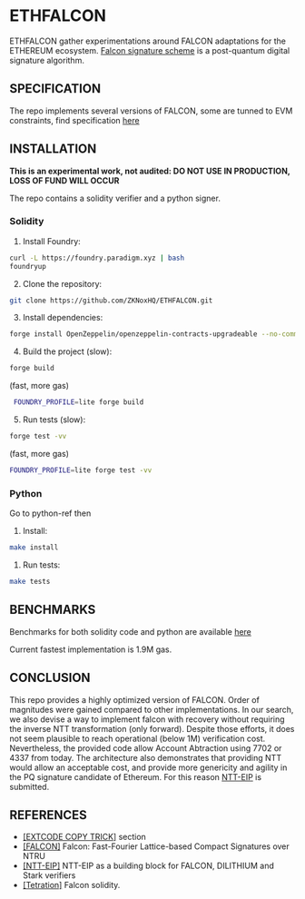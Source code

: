 # ETHFALCON

ETHFALCON gather experimentations around FALCON adaptations for the ETHEREUM ecosystem. [Falcon signature scheme](https://falcon-sign.info/) is a post-quantum digital signature algorithm. 




## SPECIFICATION

The repo implements several versions of FALCON, some are tunned to EVM constraints, find specification [here](./doc/specification.md) 


## INSTALLATION

**This is an experimental work, not audited: DO NOT USE IN PRODUCTION, LOSS OF FUND WILL OCCUR**

The repo contains a solidity verifier and a python signer. 

### Solidity

1. Install Foundry:

```bash
curl -L https://foundry.paradigm.xyz | bash
foundryup
```

2. Clone the repository:

```bash
git clone https://github.com/ZKNoxHQ/ETHFALCON.git
```

3. Install dependencies:

```bash
forge install OpenZeppelin/openzeppelin-contracts-upgradeable --no-commit
```

4. Build the project (slow):

```bash
forge build
```

(fast, more gas)
```bash
 FOUNDRY_PROFILE=lite forge build 
```

5. Run tests (slow):

```bash
forge test -vv
```

(fast, more gas)
```bash
FOUNDRY_PROFILE=lite forge test -vv
```

### Python

Go to python-ref then

1. Install:

```bash
make install
```
1. Run tests:

```bash
make tests
```

## BENCHMARKS

Benchmarks for both solidity code and python are available [here](./doc/benchmarks.md)

Current fastest implementation is 1.9M gas.

## CONCLUSION

This repo provides a highly optimized version of FALCON. Order of magnitudes were gained compared to other implementations. In our search, we also devise a way to implement falcon with recovery without requiring the inverse NTT transformation (only forward).
Despite those efforts, it does not seem plausible to reach operational (below 1M) verification cost. Nevertheless, the provided code allow Account Abtraction using 7702 or 4337 from today.
The architecture also demonstrates that providing NTT would allow an acceptable cost, and provide more genericity and agility in the PQ signature candidate of Ethereum. For this reason [NTT-EIP]() is submitted.

## REFERENCES
- [[EXTCODE COPY TRICK]](https://eprint.iacr.org/2023/939) section 
- [[FALCON]](https://falcon-sign.info/falcon.pdf) Falcon: Fast-Fourier Lattice-based
Compact Signatures over NTRU
- [[NTT-EIP]]() NTT-EIP as a building block for FALCON, DILITHIUM and Stark verifiers 
- [[Tetration]](https://github.com/Tetration-Lab/falcon-solidity/blob/main/src/Falcon.sol) Falcon solidity.
